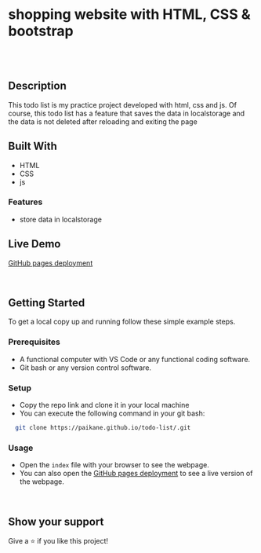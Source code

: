 # shopping website with HTML,  CSS & bootstrap
<br/>
<br/>


## Description
This todo list is my practice project developed with html, css and js. Of course, this todo list has a feature that saves the data in localstorage and the data is not deleted after reloading and exiting the page
<br/>

## Built With
- HTML
- CSS
- js

### Features 

- store data in localstorage



## Live Demo

[GitHub pages deployment](https://paikane.github.io/todo-list/)

<br/>


## Getting Started

To get a local copy up and running follow these simple example steps.

### Prerequisites

- A functional computer with VS Code or any functional coding software.
- Git bash or any version control software.

### Setup 

- Copy the repo link and clone it in your local machine
- You can execute the following command in your git bash:
```bash
  git clone https://paikane.github.io/todo-list/.git
```
### Usage

- Open the `index` file with your browser to see the webpage.
- You can also open the [GitHub pages deployment](https://paikane.github.io/todo-list/) to see a live version of the webpage.

<br/>


## Show your support

Give a ⭐️ if you like this project!
